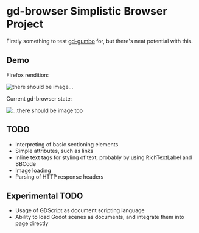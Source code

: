 # gd-browser Simplistic Browser Project
Firstly something to test [gd-gumbo](https://github.com/quantumedbox/gd-gumbo) for, but there's neat potential with this.

## Demo
Firefox rendition:

![there should be image...](/assets/images/firefox.png)

Current gd-browser state:

![...there should be image too](/assets/images/gd-browser.png)

## TODO
- Interpreting of basic sectioning elements
- Simple attributes, such as links
- Inline text tags for styling of text, probably by using RichTextLabel and BBCode
- Image loading
- Parsing of HTTP response headers

## Experimental TODO
- Usage of GDScript as document scripting language
- Ability to load Godot scenes as documents, and integrate them into page directly
